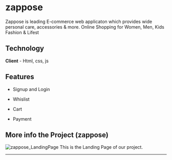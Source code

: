 # zappose
Zappose is leading E-commerce web applicaton which provides wide personal care, accessories &amp; more.  Online Shopping for Women, Men, Kids Fashion &amp; Lifest

## Technology
**Client** - Html, css, js

## Features
- Signup and Login

- Whislist
- Cart 
- Payment


## More info the Project (zappose)

![zappose_LandingPage](https://images.ctfassets.net/67eijzr899es/3E6oDLkj3YujW4tPMidjTF/ddf6ebb0a98b32b05207d4ab7f1ebf4e/zappos4.png)
This is the Landing Page of our project. 

***********************************************************************************************************************************************************************


